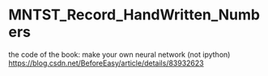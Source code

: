 # MNTST_Record_HandWritten_Numbers
the code of the book: make your own neural network (not ipython)
https://blog.csdn.net/BeforeEasy/article/details/83932623 
